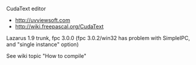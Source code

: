 CudaText editor

* http://uvviewsoft.com
* http://wiki.freepascal.org/CudaText

Lazarus 1.9 trunk, fpc 3.0.0
(fpc 3.0.2/win32 has problem with SimpleIPC, and "single instance" option)

See wiki topic "How to compile"
